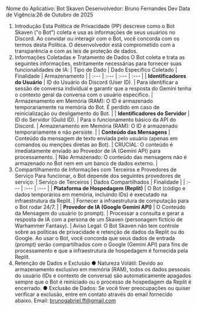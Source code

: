 Nome do Aplicativo: Bot Skaven 
Desenvolvedor: Bruno Fernandes Dev 
Data de Vigência:26 de Outubro de 2025 
1. Introdução 
Esta Política de Privacidade (PP) descreve como o Bot Skaven ("o Bot") coleta e usa as 
informações de seus usuários no Discord. Ao convidar ou interagir com o Bot, você 
concorda com os termos desta Política. O desenvolvedor está comprometido com a 
transparência e com as leis de proteção de dados. 
2. Informações Coletadas e Tratamento de Dados 
O Bot coleta e trata as seguintes informações, estritamente necessárias para fornecer suas 
funcionalidades de IA: 
| Tipo de Dado | Dado Específico Coletado | Finalidade | Armazenamento |
| :--- | :--- | :--- | :--- |
| **Identificadores do Usuário** | ID do Usuário do Discord (User ID). | Para identificar a sessão de conversa individual e garantir que a resposta do Gemini tenha o contexto geral da conversa com o usuário específico. | Armazenamento em Memória (RAM): O ID é armazenado temporariamente na memória do Bot. É perdido em caso de reinicialização ou desligamento do Bot. |
| **Identificadores do Servidor** | ID do Servidor (Guild ID). | Para o funcionamento básico da API do Discord. | Armazenamento em Memória (RAM): O ID é armazenado temporariamente e não persiste. |
| **Conteúdo das Mensagens** | Conteúdo da mensagem de texto enviada pelo usuário (apenas em comandos ou menções diretas ao Bot). | CRUCIAL: O conteúdo é imediatamente enviado ao Provedor de IA (Gemini API) para processamento. | Não Armazenado: O conteúdo das mensagens não é armazenado no Bot nem em um banco de dados externo. |
3. Compartilhamento de Informações com Terceiros e Provedores de 
Serviço 
Para funcionar, o Bot depende dos seguintes provedores de serviço: 
| Serviço de Terceiros | Dados Compartilhados | Finalidade |
| :--- | :--- | :--- |
| **Plataforma de Hospedagem (Replit)** | O Bot (código e dados temporários em memória, incluindo IDs) é executado na infraestrutura da Replit. | Fornecer a infraestrutura de computação para o Bot rodar 24/7. |
| **Provedor de IA (Google Gemini API)** | O Conteúdo da Mensagem do usuário (o prompt). | Processar a consulta e gerar a resposta de IA com a persona de um Skaven (personagem fictício de Warhammer Fantasy). |
Aviso Legal: O Bot Skaven não tem controle sobre as políticas de privacidade e retenção 
de dados da Replit ou do Google. Ao usar o Bot, você concorda que seus dados de entrada 
(prompt) serão compartilhados com o Google (Gemini API) para fins de processamento e 
que a infraestrutura de hospedagem é fornecida pela Replit. 
4. Retenção de Dados e Exclusão 
● Natureza Volátil: Devido ao armazenamento exclusivo em memória (RAM), todos os 
dados pessoais do usuário (IDs e contexto de conversa) são automaticamente 
apagados sempre que o Bot é reiniciado ou o processo de hospedagem da Replit é 
encerrado. 
● Exclusão de Dados: Se você tiver preocupações ou quiser verificar a exclusão, 
entre em contato através do email fornecido abaixo.
Email: brunogabriel.ff@gmail.com 